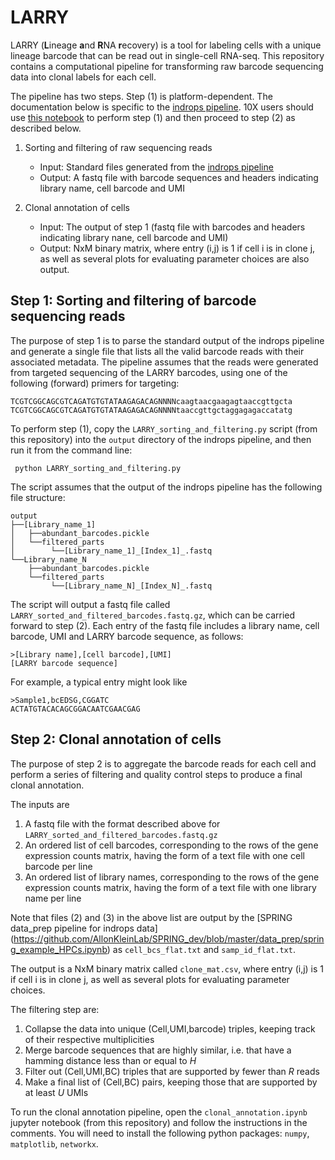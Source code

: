 # LARRY

LARRY (**L**ineage **a**nd **R**NA **r**ecovery) is a tool for labeling cells with a unique lineage barcode that can be read out in single-cell RNA-seq. This repository contains a computational pipeline for transforming raw barcode sequencing data into clonal labels for each cell. 

The pipeline has two steps. Step (1) is platform-dependent. The documentation below is specific to the [indrops pipeline](https://github.com/indrops/indrops). 10X users should use [this notebook](LARRY_for_10X.ipynb) to perform step (1) and then proceed to step (2) as described below. 

1. Sorting and filtering of raw sequencing reads
    * Input: Standard files generated from the [indrops pipeline](https://github.com/indrops/indrops)
    * Output: A fastq file with barcode sequences and headers indicating library name, cell barcode and UMI 

2. Clonal annotation of cells
    * Input: The output of step 1 (fastq file with barcodes and headers indicating library nane, cell barcode and UMI)
    * Output: NxM binary matrix, where entry (i,j) is 1 if cell i is in clone j, as well as several plots for evaluating parameter choices are also output. 


## Step 1: Sorting and filtering of barcode sequencing reads

The purpose of step 1 is to parse the standard output of the indrops pipeline and generate a single file that lists all the valid barcode reads with their associated metadata. The pipeline assumes that the reads were generated from targeted sequencing of the LARRY barcodes, using one of the following (forward) primers for targeting:

```
TCGTCGGCAGCGTCAGATGTGTATAAGAGACAGNNNNcaagtaacgaagagtaaccgttgcta
TCGTCGGCAGCGTCAGATGTGTATAAGAGACAGNNNNtaaccgttgctaggagagaccatatg
```

To perform step (1), copy the ```LARRY_sorting_and_filtering.py``` script (from this repository) into the ```output``` directory of the indrops pipeline, and then run it from the command line:

``` python LARRY_sorting_and_filtering.py```

The script assumes that the output of the indrops pipeline has the following file structure:

```
output
├──[Library_name_1]
│   ├──abundant_barcodes.pickle
│   └──filtered_parts
│        └──[Library_name_1]_[Index_1]_.fastq
└──Library_name_N
    ├──abundant_barcodes.pickle
    └──filtered_parts
         └──[Library_name_N]_[Index_N]_.fastq
```

The script will output a fastq file called ```LARRY_sorted_and_filtered_barcodes.fastq.gz```, which can be carried forward to step (2). Each entry of the fastq file includes a library name, cell barcode, UMI and LARRY barcode sequence, as follows:

```
>[Library name],[cell barcode],[UMI]
[LARRY barcode sequence]
```

For example, a typical entry might look like

```
>Sample1,bcEDSG,CGGATC
ACTATGTACACAGCGGACAATCGAACGAG
```

## Step 2: Clonal annotation of cells

The purpose of step 2 is to aggregate the barcode reads for each cell and perform a series of filtering and quality control steps to produce a final clonal annotation. 

The inputs are

1. A fastq file with the format described above for ```LARRY_sorted_and_filtered_barcodes.fastq.gz```
2. An ordered list of cell barcodes, corresponding to the rows of the gene expression counts matrix, having the form of a text file with one cell barcode per line
3. An ordered list of library names, corresponding to the rows of the gene expression counts matrix, having the form of a text file with one library name per line

Note that files (2) and (3) in the above list are output by the [SPRING data_prep pipeline for indrops data] (https://github.com/AllonKleinLab/SPRING_dev/blob/master/data_prep/spring_example_HPCs.ipynb) as ```cell_bcs_flat.txt``` and ```samp_id_flat.txt```. 

The output is a NxM binary matrix called ```clone_mat.csv```, where entry (i,j) is 1 if cell i is in clone j, as well as several plots for evaluating parameter choices.

The filtering step are:

1. Collapse the data into unique (Cell,UMI,barcode) triples, keeping track of their respective multiplicities
2. Merge barcode sequences that are highly similar, i.e. that have a hamming distance less than or equal to *H*
3. Filter out (Cell,UMI,BC) triples that are supported by fewer than _R_ reads
4. Make a final list of (Cell,BC) pairs, keeping those that are supported by at least _U_ UMIs

To run the clonal annotation pipeline, open the ```clonal_annotation.ipynb``` jupyter notebook (from this repository) and follow the instructions in the comments. You will need to install the following python packages: ```numpy```, ```matplotlib```, ```networkx```.

